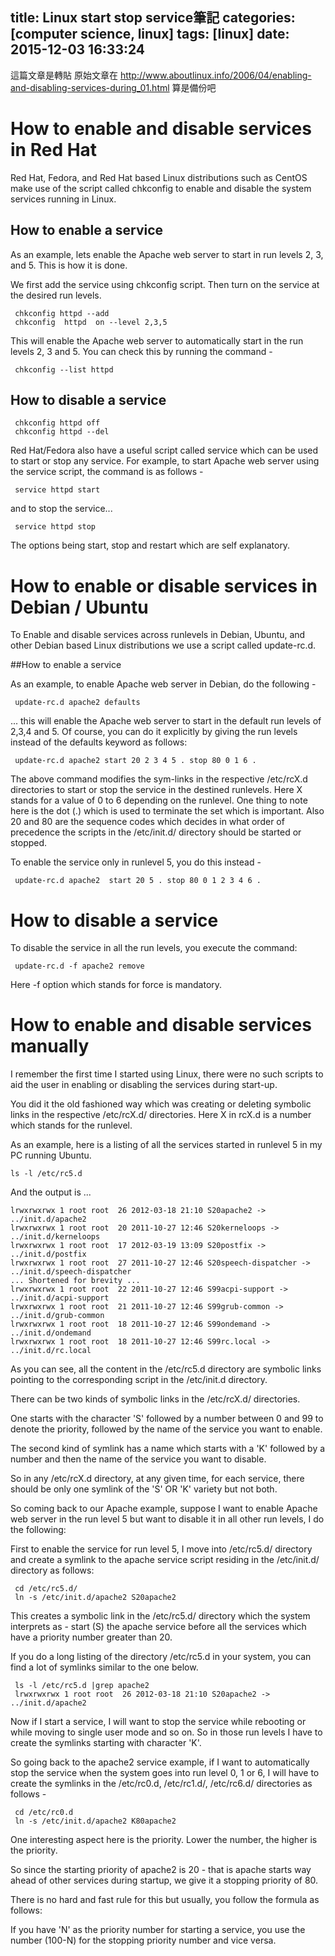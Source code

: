 title: Linux start stop service筆記
categories: [computer science, linux]
tags: [linux]
date: 2015-12-03 16:33:24
---
這篇文章是轉貼
原始文章在
http://www.aboutlinux.info/2006/04/enabling-and-disabling-services-during_01.html
算是備份吧

<!-- more -->

# How to enable and disable services in Red Hat

Red Hat, Fedora, and Red Hat based Linux distributions such as CentOS make use of the script called chkconfig to enable and disable the system services running in Linux.

## How to enable a service

As an example, lets enable the Apache web server to start in run levels 2, 3, and 5. This is how it is done.

We first add the service using chkconfig script. Then turn on the service at the desired run levels.
```
 chkconfig httpd --add
 chkconfig  httpd  on --level 2,3,5
```
This will enable the Apache web server to automatically start in the run levels 2, 3 and 5. You can check this by running the command -
```
 chkconfig --list httpd
```
## How to disable a service
```
 chkconfig httpd off
 chkconfig httpd --del
```
Red Hat/Fedora also have a useful script called service which can be used to start or stop any service. For example, to start Apache web server using the service script, the command is as follows -
```
 service httpd start
```
and to stop the service...
```
 service httpd stop
```
The options being start, stop and restart which are self explanatory.

# How to enable or disable services in Debian / Ubuntu

To Enable and disable services across runlevels in Debian, Ubuntu, and other Debian based Linux distributions we use a script called update-rc.d. 

##How to enable a service

As an example, to enable Apache web server in Debian, do the following -
```
 update-rc.d apache2 defaults
```
... this will enable the Apache web server to start in the default run levels of 2,3,4 and 5. Of course, you can do it explicitly by giving the run levels instead of the defaults keyword as follows:
```
 update-rc.d apache2 start 20 2 3 4 5 . stop 80 0 1 6 .
```
The above command modifies the sym-links in the respective /etc/rcX.d directories to start or stop the service in the destined runlevels. Here X stands for a value of 0 to 6 depending on the runlevel. One thing to note here is the dot (.) which is used to terminate the set which is important. Also 20 and 80 are the sequence codes which decides in what order of precedence the scripts in the /etc/init.d/ directory should be started or stopped.

To enable the service only in runlevel 5, you do this instead -
```
 update-rc.d apache2  start 20 5 . stop 80 0 1 2 3 4 6 .
```
# How to disable a service

To disable the service in all the run levels, you execute the command:
```
 update-rc.d -f apache2 remove
```
Here -f option which stands for force is mandatory.


# How to enable and disable services manually

I remember the first time I started using Linux, there were no such scripts to aid the user in enabling or disabling the services during start-up. 

You did it the old fashioned way which was creating or deleting symbolic links in the respective /etc/rcX.d/ directories. Here X in rcX.d is a number which stands for the runlevel.

As an example, here is a listing of all the services started in runlevel 5 in my PC running Ubuntu.
```
ls -l /etc/rc5.d
```
And the output is ...
```
lrwxrwxrwx 1 root root  26 2012-03-18 21:10 S20apache2 -> ../init.d/apache2
lrwxrwxrwx 1 root root  20 2011-10-27 12:46 S20kerneloops -> ../init.d/kerneloops
lrwxrwxrwx 1 root root  17 2012-03-19 13:09 S20postfix -> ../init.d/postfix
lrwxrwxrwx 1 root root  27 2011-10-27 12:46 S20speech-dispatcher -> ../init.d/speech-dispatcher
... Shortened for brevity ...
lrwxrwxrwx 1 root root  22 2011-10-27 12:46 S99acpi-support -> ../init.d/acpi-support
lrwxrwxrwx 1 root root  21 2011-10-27 12:46 S99grub-common -> ../init.d/grub-common
lrwxrwxrwx 1 root root  18 2011-10-27 12:46 S99ondemand -> ../init.d/ondemand
lrwxrwxrwx 1 root root  18 2011-10-27 12:46 S99rc.local -> ../init.d/rc.local
```
As you can see, all the content in the /etc/rc5.d directory are symbolic links pointing to the corresponding script in the /etc/init.d directory.

There can be two kinds of symbolic links in the /etc/rcX.d/ directories. 

One starts with the character 'S' followed by a number between 0 and 99 to denote the priority, followed by the name of the service you want to enable. 

The second kind of symlink has a name which starts with a 'K' followed by a number and then the name of the service you want to disable. 

So in any /etc/rcX.d directory, at any given time, for each service, there should be only one symlink of the 'S' OR 'K' variety but not both.

So coming back to our Apache example, suppose I want to enable Apache web server in the run level 5 but want to disable it in all other run levels, I do the following:

First to enable the service for run level 5, I move into /etc/rc5.d/ directory and create a symlink to the apache service script residing in the /etc/init.d/ directory as follows:
```
 cd /etc/rc5.d/
 ln -s /etc/init.d/apache2 S20apache2
```
This creates a symbolic link in the /etc/rc5.d/ directory which the system interprets as - start (S) the apache service before all the services which have a priority number greater than 20.

If you do a long listing of the directory /etc/rc5.d in your system, you can find a lot of symlinks similar to the one below.
```
 ls -l /etc/rc5.d |grep apache2
 lrwxrwxrwx 1 root root  26 2012-03-18 21:10 S20apache2 -> ../init.d/apache2
```
Now if I start a service, I will want to stop the service while rebooting or while moving to single user mode and so on. So in those run levels I have to create the symlinks starting with character 'K'. 

So going back to the apache2 service example, if I want to automatically stop the service when the system goes into run level 0, 1 or 6, I will have to create the symlinks in the /etc/rc0.d, /etc/rc1.d/, /etc/rc6.d/ directories as follows -
```
 cd /etc/rc0.d
 ln -s /etc/init.d/apache2 K80apache2
```
One interesting aspect here is the priority. Lower the number, the higher is the priority. 

So since the starting priority of apache2 is 20 - that is apache starts way ahead of other services during startup, we give it a stopping priority of 80. 

There is no hard and fast rule for this but usually, you follow the formula as follows:

If you have 'N' as the priority number for starting a service, you use the number (100-N) for the stopping priority number and vice versa.
